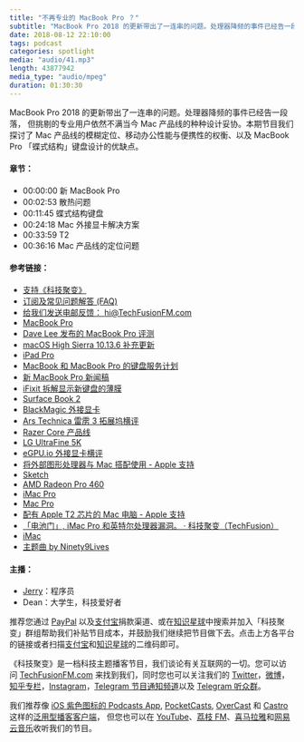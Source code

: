 ```yaml
---
title: "不再专业的 MacBook Pro ？"
subtitle: "MacBook Pro 2018 的更新带出了一连串的问题。处理器降频的事件已经告一段落， 但挑剔的专业用户依然不满当今 Mac 产品线的种种设计妥协。本期节目我们探讨了 Mac 产品线的模糊定位、移动办公性能与便携性的权衡、以及 MacBook Pro 「蝶式结构」键盘设计的优缺点。"
date: 2018-08-12 22:10:00
tags: podcast
categories: spotlight
media: "audio/41.mp3"
length: 43877942 
media_type: "audio/mpeg"
duration: 01:30:30
---
```


MacBook Pro 2018 的更新带出了一连串的问题。处理器降频的事件已经告一段落， 但挑剔的专业用户依然不满当今 Mac 产品线的种种设计妥协。本期节目我们探讨了 Mac 产品线的模糊定位、移动办公性能与便携性的权衡、以及 MacBook Pro 「蝶式结构」键盘设计的优缺点。


#### 章节：

- 00:00:00 新 MacBook Pro
- 00:02:53 散热问题
- 00:11:45 蝶式结构键盘
- 00:24:18 Mac 外接显卡解决方案
- 00:33:59 T2
- 00:36:16 Mac 产品线的定位问题

#### 参考链接：

- [支持《科技聚变》](https://techfusionfm.com/donate)
- [订阅及常见问题解答 (FAQ)](https://techfusionfm.com/faq)
- [给我们发送电邮反馈： hi@TechFusionFM.com](mailto:hi@techfusionfm.com)
- [MacBook Pro](https://www.apple.com/cn/macbook-pro/)
- [Dave Lee 发布的 MacBook Pro 评测](https://www.youtube.com/watch?v=Dx8J125s4cg)
- [macOS High Sierra 10.13.6 补充更新 ](https://support.apple.com/kb/DL1973?viewlocale=zh_CN)
- [iPad Pro](https://www.apple.cn/ipad-pro/)
- [MacBook 和 MacBook Pro 的键盘服务计划](https://www.apple.com/cn/support/keyboard-service-program-for-macbook-and-macbook-pro/)
- [新 MacBook Pro 新闻稿](https://www.apple.com/cn/newsroom/2018/07/apple-updates-macbook-pro-with-faster-performance-and-new-features-for-pros/)
- [iFixit 拆解显示新键盘的薄膜](https://ifixit.org/blog/10279/apple-macbook-keyboard-cover-up/)
- [Surface Book 2](https://www.microsoft.com/zh-cn/surface/devices/surface-book-2/overview)
- [BlackMagic 外接显卡](https://www.blackmagicdesign.com/cn/products/blackmagicegpu/)
- [Ars Technica 雷雳 3 拓展坞横评](https://arstechnica.com/features/2018/07/guidemaster-how-to-navigate-the-tricky-world-of-thunderbolt-3-and-usb-c-docks/)
- [Razer Core 产品线](https://www.razer.com/comparisons/core)
- [LG UltraFine 5K](https://www.apple.com/cn/shop/product/HKN62CH/A)
- [eGPU.io 外接显卡横评](https://egpu.io/external-gpu-buyers-guide-2018/)
- [将外部图形处理器与 Mac 搭配使用 - Apple 支持](https://support.apple.com/zh-cn/HT208544)
- [Sketch](https://www.sketchapp.com/)
- [AMD Radeon Pro 460](https://www.amd.com/en-us/press-releases/Pages/radeon-pro-400-2016oct27.aspx#)
- [iMac Pro](https://www.apple.com/cn/imac-pro/)
- [Mac Pro](https://www.apple.com/cn/mac-pro/)
- [配有 Apple T2 芯片的 Mac 电脑 - Apple 支持](https://support.apple.com/zh-cn/HT208862)
- [「电池门」, iMac Pro 和英特尔处理器漏洞。 · 科技聚变（TechFusion）](https://techfusionfm.com/33/)
- [iMac](https://www.apple.com/cn/imac/)
- [主题曲 by Ninety9Lives](http://99l.tv/BleedingThroughYU)

#### 主播：

- [Jerry](https://twitter.com/jerryfzhang)：程序员
- Dean：大学生，科技爱好者

推荐您通过 [PayPal](https://paypal.me/techfusionfm/5) 以及[支付宝](HTTPS://QR.ALIPAY.COM/FKX09288AJOENI0MVZXM12)捐款渠道、或在[知识星球](https://www.xiaomiquan.com)中搜索并加入「科技聚变」群组帮助我们补贴节目成本，并鼓励我们继续把节目做下去。点击上方各平台的链接或者扫描[支付宝](https://techfusionfm.com/images/QR.JPG)和[知识星球](https://t.zsxq.com/IEmEM3f)的二维码即可。

《科技聚变》是一档科技主题播客节目，我们谈论有关互联网的一切。您可以访问 [TechFusionFM.com](https://TechFusionFM.com) 来找到我们，同时您也可以关注我们的 [Twitter](http://twitter.com/TechFusionFM)，[微博](http://weibo.com/TechFusionFM)，[知乎专栏](https://zhuanlan.zhihu.com/TechFusion)，[Instagram](http://instagram.com/TechFusionFM)，[Telegram 节目通知频道](https://t.me/TechFusionFM)以及 [Telegram 听众群](https://t.me/TechFusionChat)。

我们推荐像 [iOS 紫色图标的 Podcasts App](https://itunes.apple.com/cn/podcast/id1202658654), [PocketCasts](http://pca.st/podcast/28fcd200-cc7c-0134-10da-25324e2a541d), [OverCast](https://overcast.fm) 和 [Castro](http://supertop.co/castro/) 这样的[泛用型播客客户端](https://techfusionfm.com/faq)， 但您也可以在 [YouTube](https://www.youtube.com/channel/UC6uvHf21Tjm5lepw6P2Ki-Q)、[荔枝 FM](https://www.lizhi.fm/1494013/)、[喜马拉雅](http://www.ximalaya.com/72456289/album/6648521)和[网易云音乐](http://music.163.com/#/djradio?id=347498120)收听我们的节目。
